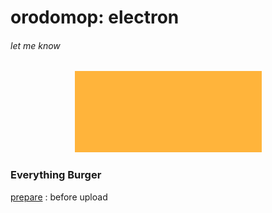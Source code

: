 # orodomop: electron
###### let me know


<p align='center'>
<img src='./titleImg.png'>
</p>

### Everything Burger    

[prepare](./note/prepare/01_before_upload.md) : before upload  
<!-- ![drawing](./titleImg.png){ style="margin:0 auto" } -->




